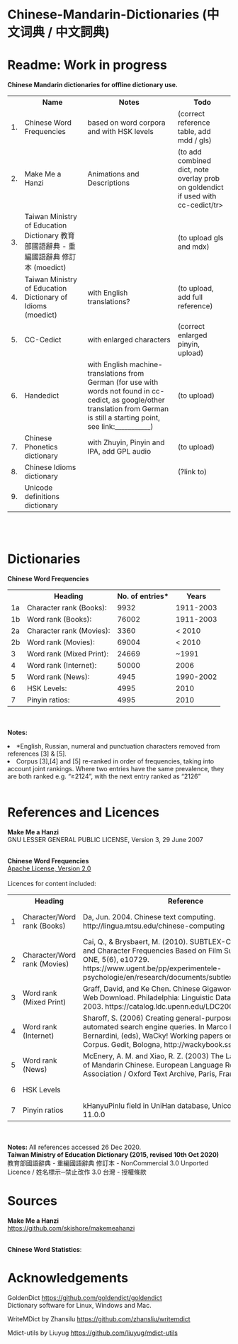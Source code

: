 # Chinese-Mandarin-Dictionaries (中文词典 / 中文詞典)

# Readme: Work in progress

<b> Chinese Mandarin dictionaries for offline dictionary use. </b>



<table>
	<tr><th></th><th>Name</th><th>Notes</th><th>Todo</th></tr>
	<tr><td>1.  </td><td>Chinese Word Frequencies</td><td>based on word corpora and with HSK levels</td><td>(correct reference table, add mdd / gls)</td></tr>
	<tr><td>2.  </td><td>Make Me a Hanzi </td><td>Animations and Descriptions</td><td>(to add combined dict, note overlay prob on goldendict if used with cc-cedict/tr>
	<tr><td>3.  </td><td>Taiwan Ministry of Education Dictionary 教育部國語辭典 - 重編國語辭典 修訂本 (moedict)  </td><td></td><td>(to upload gls and mdx)</td></tr>
	<tr><td>4.  </td><td>Taiwan Ministry of Education Dictionary of Idioms (moedict) </td><td>with English translations?</td><td>(to upload, add full reference)</td></tr>
	<tr><td>5.  </td><td>CC-Cedict</td><td>with enlarged characters </td><td>(correct enlarged pinyin, upload)</td></tr>
	<tr><td>6.  </td><td>Handedict</td><td>with English machine-translations from German (for use with words not found in cc-cedict, as google/other translation from German is still a starting point, see link:___________) </td><td>(to upload) </td></tr>
	<tr><td>7.  </td><td>Chinese Phonetics dictionary </td><td>with Zhuyin, Pinyin and IPA, add GPL audio </td><td>(to upload)</td></tr>
	<tr><td>8.  </td><td>Chinese Idioms dictionary </td><td></td><td>(?link to)</td></tr>
	<tr><td>9.  </td><td>Unicode definitions dictionary </td><td></td><td></td></tr>
</table>

<br>
<br>

# Dictionaries
<b>Chinese Word Frequencies</b>
	<table><th>&nbsp;</th><th>Heading</th><th>No. of entries*</th><th>Years</th></tr> <tr><td>1a</td><td>Character rank (Books):</td><td>9932</td><td>1911-2003</td></tr> <tr><td>1b</td><td>Word rank (Books):</td><td>76002</td><td>1911-2003</td></tr> <tr><td>2a</td><td>Character rank (Movies):</td><td>3360</td><td>< 2010</td></tr> <tr><td>2b</td><td>Word rank (Movies):</td><td>69004</td><td>< 2010</td></tr> <tr><td>3</td><td>Word rank (Mixed Print):</td><td>24669</td><td>~1991</td></tr> <tr><td>4</td><td>Word rank (Internet):</td><td>50000</td><td>2006</td></tr> <tr><td>5</td><td>Word rank (News):</td><td>4945</td><td>1990-2002</td></tr> <tr><td>6</td><td>HSK Levels:</td><td>4995</td><td>2010</td></tr> <tr><td>7</td><td>Pinyin ratios:</td><td>4995</td><td>2010</td></tr></table>  <br><br><b>Notes:</b> <li>*English, Russian, numeral and punctuation characters removed from references [3] & [5].</li><li> Corpus [3],[4] and [5] re-ranked in order of frequencies, taking into account joint rankings. Where two entries have the same prevalence, they are both ranked e.g. “≥2124”, with the next entry ranked as “2126”</li>
<br>



# References and Licences 
<b>Make Me a Hanzi</b><br>
	GNU LESSER GENERAL PUBLIC LICENSE, Version 3, 29 June 2007 <br><br>

<b>Chinese Word Frequencies</b> <br>
	<a href= https://github.com/lxs602/Chinese-Mandarin-Dictionaries/blob/main/Word%20Frequencies/Apache%20Licence%202.0>Apache License, Version 2.0</a><br><br>
	Licences for content included:
	
	
<table><th>&nbsp;</th><th>Heading</th><th>Reference</th><th>Licence</th><th>Source</th></tr>  <tr><td>1</td><td>Character/Word rank (Books)</td><td>Da, Jun. 2004. Chinese text computing. http://lingua.mtsu.edu/chinese-computing </td><td>https://lingua.mtsu.edu/chinese-computing/copyright.html</td><td>Chinese Lexicon, by Peter Olson. https://github.com/peterolson/chinese-lexicon/tree/master/statistics</td></tr>  <tr><td>2</td><td>Character/Word rank (Movies)</td><td>Cai, Q., & Brysbaert, M. (2010). SUBTLEX-CH: Chinese Word and Character Frequencies Based on Film Subtitles. Plos ONE, 5(6), e10729. https://www.ugent.be/pp/experimentele-psychologie/en/research/documents/subtlexch/overview.htm </td><td>Creative Commons Attribution Licence</td><td>Chinese Lexicon, by Peter Olson. (See above)</td></tr>  <tr><td>3</td><td>Word rank (Mixed Print)</td><td>Graff, David, and Ke Chen. Chinese Gigaword LDC2003T09. Web Download. Philadelphia: Linguistic Data Consortium, 2003. https://catalog.ldc.upenn.edu/LDC2003T09</td><td>LDC User Agreement for Non-Members https://catalog.ldc.upenn.edu/license/ldc-non-members-agreement.pdf</td><td>http://corpus.leeds.ac.uk/frqc/giga-zh.num</td></tr>  <tr><td>4</td><td>Word rank (Internet)</td><td>Sharoff, S. (2006) Creating general-purpose corpora using automated search engine queries. In Marco Baroni and Silvia Bernardini, (eds), WaCky! Working papers on the Web as Corpus. Gedit, Bologna, http://wackybook.sslmit.unibo.it</td><td>Creative Commons Attribution-NoDerivs 2.5 License</td><td>http://corpus.leeds.ac.uk/internet/i-zh.num</td></tr>  <tr><td>5</td><td>Word rank (News)</td><td>McEnery, A. M. and Xiao, R. Z. (2003) The Lancaster Corpus of Mandarin Chinese. European Language Resources Association / Oxford Text Archive, Paris, France / Oxford, UK.</td><td>The Lancaster Corpus of Mandarin Chinese  End User License https://www.lancaster.ac.uk/fass/projects/corpus/LCMC/lcmc/lcmc_license.htm</td><td>http://corpus.leeds.ac.uk/frqc/lcmc.num</td></tr>  <tr><td>6</td><td>HSK Levels</td><td>&nbsp;</td><td>&nbsp;</td><td>Chinese Lexicon, by Peter Olson. (See above)</td></tr>  <tr><td>7</td><td>Pinyin ratios</td><td>kHanyuPinlu field in UniHan database, Unicode version: 11.0.0</td><td>https://www.unicode.org/license.html</td><td>Chinese Lexicon, by Peter Olson. (See above)</td></tr></table>  <br><br><b>Notes:</b> All references accessed 26 Dec 2020.
<br>
<b>Taiwan Ministry of Education Dictionary (2015, revised 10th Oct 2020)</b><br>
	教育部國語辭典 - 重編國語辭典 修訂本 - NonCommercial 3.0 Unported Licence / 姓名標示─禁止改作 3.0 台灣 - 授權條款




# Sources

<b>Make Me a Hanzi</b><br>
https://github.com/skishore/makemeahanzi

<br> 
<b>Chinese Word Statistics</b>:

  
  
# Acknowledgements

GoldenDict https://github.com/goldendict/goldendict
<br>Dictionary software for Linux, Windows and Mac.


WriteMDict by Zhansilu
https://github.com/zhansliu/writemdict


	
Mdict-utils by Liuyug
https://github.com/liuyug/mdict-utils

